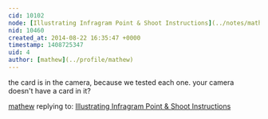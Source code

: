 ```yaml
---
cid: 10102
node: [Illustrating Infragram Point & Shoot Instructions](../notes/mathew/05-10-2014/illustrating-infragram-point-shoot-instructions)
nid: 10460
created_at: 2014-08-22 16:35:47 +0000
timestamp: 1408725347
uid: 4
author: [mathew](../profile/mathew)
---
```


the card is in the camera, because we tested each one. your camera doesn't have a card in it?

[mathew](../profile/mathew) replying to: [Illustrating Infragram Point & Shoot Instructions](../notes/mathew/05-10-2014/illustrating-infragram-point-shoot-instructions)

